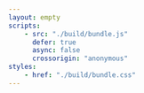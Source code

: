 ```yaml
---
layout: empty
scripts:
    - src: "./build/bundle.js"
      defer: true
      async: false
      crossorigin: "anonymous"
styles:
    - href: "./build/bundle.css"
---
```


<div class="svelte-main"></div>

<style>
    main{
        width: 100%;
        padding: 0 calc( max(5px, ( 100vw - 80em ) / 2 ));
    }

</style>
